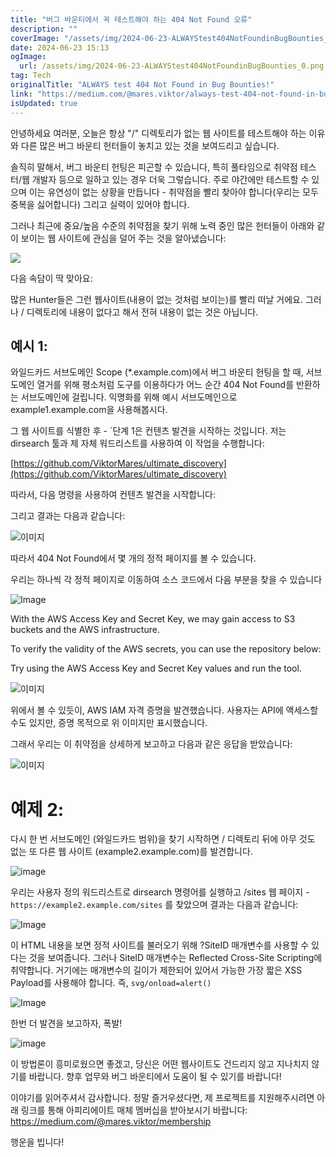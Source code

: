 ```yaml
---
title: "버그 바운티에서 꼭 테스트해야 하는 404 Not Found 오류"
description: ""
coverImage: "/assets/img/2024-06-23-ALWAYStest404NotFoundinBugBounties_0.png"
date: 2024-06-23 15:13
ogImage: 
  url: /assets/img/2024-06-23-ALWAYStest404NotFoundinBugBounties_0.png
tag: Tech
originalTitle: "ALWAYS test 404 Not Found in Bug Bounties!"
link: "https://medium.com/@mares.viktor/always-test-404-not-found-in-bug-bounties-2be47801b4c0"
isUpdated: true
---
```






안녕하세요 여러분, 오늘은 항상 "/" 디렉토리가 없는 웹 사이트를 테스트해야 하는 이유와 다른 많은 버그 바운티 헌터들이 놓치고 있는 것을 보여드리고 싶습니다.

솔직히 말해서, 버그 바운티 헌팅은 피곤할 수 있습니다, 특히 풀타임으로 취약점 테스터/웹 개발자 등으로 일하고 있는 경우 더욱 그렇습니다. 주로 야간에만 테스트할 수 있으며 이는 유연성이 없는 상황을 만듭니다 - 취약점을 빨리 찾아야 합니다(우리는 모두 중복을 싫어합니다) 그리고 실력이 있어야 합니다.

그러나 최근에 중요/높음 수준의 취약점을 찾기 위해 노력 중인 많은 헌터들이 아래와 같이 보이는 웹 사이트에 관심을 덜어 주는 것을 알아냈습니다:

<img src="/assets/img/2024-06-23-ALWAYStest404NotFoundinBugBounties_0.png" />

<div class="content-ad"></div>

다음 속담이 딱 맞아요:

많은 Hunter들은 그런 웹사이트(내용이 없는 것처럼 보이는)를 빨리 떠날 거에요. 그러나 / 디렉토리에 내용이 없다고 해서 전혀 내용이 없는 것은 아닙니다.

## 예시 1:

와일드카드 서브도메인 Scope (*.example.com)에서 버그 바운티 헌팅을 할 때, 서브도메인 열거를 위해 평소처럼 도구를 이용하다가 어느 순간 404 Not Found를 반환하는 서브도메인에 걸립니다. 익명화를 위해 예시 서브도메인으로 example1.example.com을 사용해봅시다.

<div class="content-ad"></div>

그 웹 사이트를 식별한 후 - `단계 1은 컨텐츠 발견을 시작하는 것입니다. 저는 dirsearch 툴과 제 자체 워드리스트를 사용하여 이 작업을 수행합니다:

[https://github.com/ViktorMares/ultimate_discovery](https://github.com/ViktorMares/ultimate_discovery)

따라서, 다음 명령을 사용하여 컨텐츠 발견을 시작합니다:

<div class="content-ad"></div>

그리고 결과는 다음과 같습니다:

![이미지](/assets/img/2024-06-23-ALWAYStest404NotFoundinBugBounties_2.png)

따라서 404 Not Found에서 몇 개의 정적 페이지를 볼 수 있습니다.

우리는 하나씩 각 정적 페이지로 이동하여 소스 코드에서 다음 부분을 찾을 수 있습니다

<div class="content-ad"></div>


![Image](/assets/img/2024-06-23-ALWAYStest404NotFoundinBugBounties_3.png)

With the AWS Access Key and Secret Key, we may gain access to S3 buckets and the AWS infrastructure.

To verify the validity of the AWS secrets, you can use the repository below:

Try using the AWS Access Key and Secret Key values and run the tool.


<div class="content-ad"></div>

![이미지](/assets/img/2024-06-23-ALWAYStest404NotFoundinBugBounties_4.png)

위에서 볼 수 있듯이, AWS IAM 자격 증명을 발견했습니다. 사용자는 API에 액세스할 수도 있지만, 증명 목적으로 위 이미지만 표시했습니다.

그래서 우리는 이 취약점을 상세하게 보고하고 다음과 같은 응답을 받았습니다:

![이미지](/assets/img/2024-06-23-ALWAYStest404NotFoundinBugBounties_5.png)

<div class="content-ad"></div>

# 예제 2:

다시 한 번 서브도메인 (와일드카드 범위)을 찾기 시작하면 / 디렉토리 뒤에 아무 것도 없는 또 다른 웹 사이트 (example2.example.com)를 발견합니다.

![image](/assets/img/2024-06-23-ALWAYStest404NotFoundinBugBounties_6.png)

우리는 사용자 정의 워드리스트로 dirsearch 명령어를 실행하고 /sites 웹 페이지 - `https://example2.example.com/sites` 를 찾았으며 결과는 다음과 같습니다:

<div class="content-ad"></div>


![Image](/assets/img/2024-06-23-ALWAYStest404NotFoundinBugBounties_7.png)

이 HTML 내용을 보면 정적 사이트를 불러오기 위해 ?SiteID 매개변수를 사용할 수 있다는 것을 보여줍니다. 그러나 SiteID 매개변수는 Reflected Cross-Site Scripting에 취약합니다. 거기에는 매개변수의 길이가 제한되어 있어서 가능한 가장 짧은 XSS Payload를 사용해야 합니다. 즉, `svg/onload=alert()`

![Image](/assets/img/2024-06-23-ALWAYStest404NotFoundinBugBounties_8.png)

한번 더 발견을 보고하자, 폭발!


<div class="content-ad"></div>

![image](/assets/img/2024-06-23-ALWAYStest404NotFoundinBugBounties_9.png)

이 방법론이 흥미로웠으면 좋겠고, 당신은 어떤 웹사이트도 건드리지 않고 지나치지 않기를 바랍니다. 향후 업무와 버그 바운티에서 도움이 될 수 있기를 바랍니다!

이야기를 읽어주셔서 감사합니다. 정말 즐거우셨다면, 제 프로젝트를 지원해주시려면 아래 링크를 통해 아피리에이트 매체 멤버십을 받아보시기 바랍니다: https://medium.com/@mares.viktor/membership

행운을 빕니다!